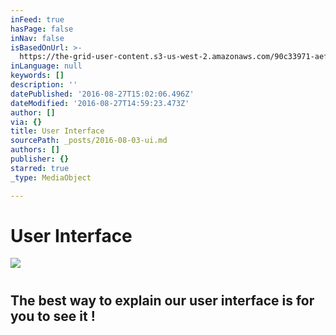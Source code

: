 ```yaml
---
inFeed: true
hasPage: false
inNav: false
isBasedOnUrl: >-
  https://the-grid-user-content.s3-us-west-2.amazonaws.com/90c33971-aef0-4970-9325-f5a1462212af.gif
inLanguage: null
keywords: []
description: ''
datePublished: '2016-08-27T15:02:06.496Z'
dateModified: '2016-08-27T14:59:23.473Z'
author: []
via: {}
title: User Interface
sourcePath: _posts/2016-08-03-ui.md
authors: []
publisher: {}
starred: true
_type: MediaObject

---
```

# User Interface
![](https://the-grid-user-content.s3-us-west-2.amazonaws.com/e17803fe-bae5-4a9d-b9f0-153d6c421fd1.gif)

# 

## The best way to explain our user interface is for you to see it !